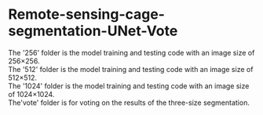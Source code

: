 # Remote-sensing-cage-segmentation-UNet-Vote  
The '256' folder is the model training and testing code with an image size of 256×256.  
The '512' folder is the model training and testing code with an image size of 512×512.  
The '1024' folder is the model training and testing code with an image size of 1024×1024.  
The'vote' folder is for voting on the results of the three-size segmentation.  


